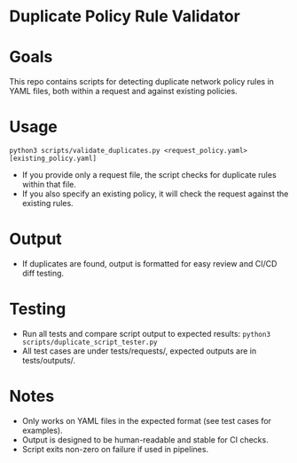 # Duplicate Policy Rule Validator

# Goals
This repo contains scripts for detecting duplicate network policy rules in YAML files, both within a request and against existing policies.

# Usage
```python3 scripts/validate_duplicates.py <request_policy.yaml> [existing_policy.yaml]```
  - If you provide only a request file, the script checks for duplicate rules within that file.
  - If you also specify an existing policy, it will check the request against the existing rules.

# Output
- If duplicates are found, output is formatted for easy review and CI/CD diff testing.

# Testing
- Run all tests and compare script output to expected results:
```python3 scripts/duplicate_script_tester.py```
- All test cases are under tests/requests/, expected outputs are in tests/outputs/.

# Notes
- Only works on YAML files in the expected format (see test cases for examples).
- Output is designed to be human-readable and stable for CI checks.
- Script exits non-zero on failure if used in pipelines.
